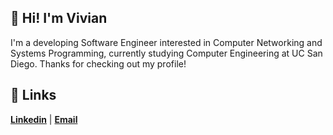 ## 👋 Hi! I'm Vivian

I'm a developing Software Engineer interested in Computer Networking and Systems Programming, currently studying Computer Engineering at UC San Diego. Thanks for checking out my profile!

## :link: Links
[__Linkedin__](https://www.linkedin.com/in/vivian-chiong/) | [__Email__](mailto:vchiong@ucsd.edu)

<!--
**vivianchiong/vivianchiong** is a ✨ _special_ ✨ repository because its `README.md` (this file) appears on your GitHub profile.

Here are some ideas to get you started:

- 🔭 I’m currently working on ...
- 🌱 I’m currently learning ...
- 👯 I’m looking to collaborate on ...
- 🤔 I’m looking for help with ...
- 💬 Ask me about ...
- 📫 How to reach me: ...
-  Pronouns: ...
- ⚡ Fun fact: ...
-->
